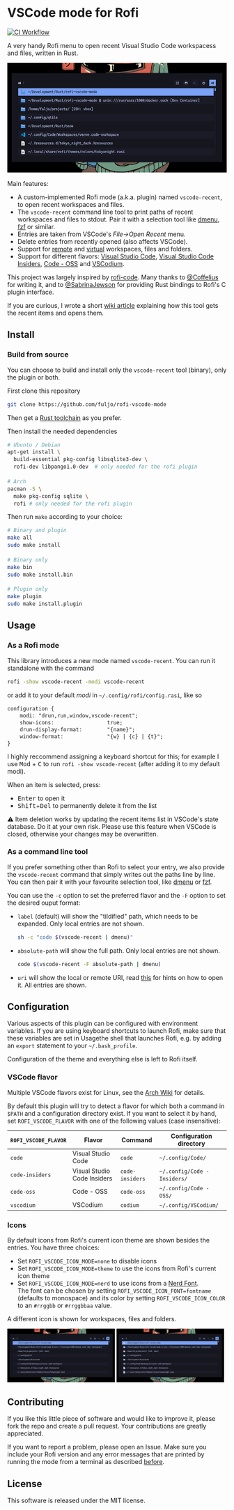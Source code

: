 # VSCode mode for Rofi

[![CI Workflow](https://github.com/fuljo/rofi-vscode-mode/actions/workflows/ci.yml/badge.svg)](https://github.com/fuljo/rofi-vscode-mode/actions)


A very handy Rofi menu to open recent Visual Studio Code workspacess and files, written in Rust.

![Demonstration of open menu](assets/demo_papirus_icons.png)

Main features:
- A custom-implemented Rofi mode (a.k.a. plugin) named `vscode-recent`, to open recent workspaces and files.
- The `vscode-recent` command line tool to print paths of recent workspaces and files to stdout. Pair it with a selection tool like [dmenu](https://tools.suckless.org/dmenu/), [fzf](https://github.com/junegunn/fzf) or similar.
- Entries are taken from VSCode's _File->Open Recent_ menu.
- Delete entries from recently opened (also affects VSCode).
- Support for [remote](https://code.visualstudio.com/docs/remote/remote-overview) and [virtual](https://code.visualstudio.com/api/extension-guides/virtual-workspaces) workspaces, files and folders.
- Support for different flavors: [Visual Studio Code](https://code.visualstudio.com), [Visual Studio Code Insiders](https://code.visualstudio.com/insiders), [Code - OSS](https://github.com/microsoft/vscode) and [VSCodium](https://vscodium.com).

This project was largely inspired by [rofi-code](https://github.com/Coffelius).
Many thanks to [@Coffelius](https://github.com/Coffelius) for writing it, and to [@SabrinaJewson](https://github.com/SabrinaJewson) for providing Rust bindings to Rofi's C plugin interface.

If you are curious, I wrote a short [wiki article](https://github.com/fuljo/rofi-vscode-mode/wiki/How-it-works) explaining how this tool gets the recent items and opens them.

## Install

### Build from source
You can choose to build and install only the `vscode-recent` tool (binary), only the plugin or both.

First clone this repository
```sh
git clone https://github.com/fuljo/rofi-vscode-mode
```

Then get a [Rust toolchain](https://www.rust-lang.org/tools/install) as you prefer.

Then install the needed dependencies
```sh
# Ubuntu / Debian
apt-get install \
  build-essential pkg-config libsqlite3-dev \
  rofi-dev libpango1.0-dev  # only needed for the rofi plugin

# Arch
pacman -S \
  make pkg-config sqlite \
  rofi # only needed for the rofi plugin
```

Then run `make` according to your choice:
```sh
# Binary and plugin
make all
sudo make install

# Binary only
make bin
sudo make install.bin

# Plugin only
make plugin
sudo make install.plugin
```

## Usage

### As a Rofi mode
This library introduces a new mode named `vscode-recent`.
You can run it standalone with the command
```sh
rofi -show vscode-recent -modi vscode-recent
```
or add it to your default _modi_ in `~/.config/rofi/config.rasi`, like so
```
configuration {
	modi: "drun,run,window,vscode-recent";
    show-icons:                 true;
	drun-display-format:        "{name}";
	window-format:              "{w} | {c} | {t}";
}
```

I highly reccommend assigning a keyboard shortcut for this; for example I use <kbd>Mod</kbd> + <kbd>C</kbd> to run `rofi -show vscode-recent` (after adding it to my default modi).

When an item is selected, press:
- <kbd>Enter</kbd> to open it
- <kbd>Shift</kbd>+<kbd>Del</kbd> to permanently delete it from the list

:warning: Item deletion works by updating the recent items list in VSCode's state database. Do it at your own risk. Please use this feature when VSCode is closed, otherwise your changes may be overwritten.

### As a command line tool
If you prefer something other than Rofi to select your entry, we also provide the `vscode-recent` command that simply writes out the paths line by line. You can then pair it with your favourite selection tool, like [dmenu](https://tools.suckless.org/dmenu/) or [fzf](https://github.com/junegunn/fz).

You can use the `-c` option to set the preferred flavor and the `-F` option to set the desired ouput format:
- `label` (default) will show the "tildified" path, which needs to be expanded. Only local entries are not shown.
  ```sh
  sh -c "code $(vscode-recent | dmenu)"
  ```
- `absolute-path` will show the full path. Only local entries are not shown.
  ```sh
  code $(vscode-recent -F absolute-path | dmenu)
  ```
- `uri` will show the local or remote URI, read [this](https://code.visualstudio.com/docs/remote/troubleshooting#_ssh-tips) for hints on how to open it. All entries are shown.


## Configuration
Various aspects of this plugin can be configured with environment variables.
If you are using keyboard shortcuts to launch Rofi, make sure that these variables are set in Usagethe shell that launches Rofi, e.g. by adding an `export` statement to your `~/.bash_profile`.

Configuration of the theme and everything else is left to Rofi itself.

### VSCode flavor
Multiple VSCode flavors exist for Linux, see the [Arch Wiki](https://wiki.archlinux.org/title/Visual_Studio_Code) for details.

By default this plugin will try to detect a flavor for which both a command in `$PATH` and a configuration directory exist.
If you want to select it by hand, set `ROFI_VSCODE_FLAVOR` with one of the following values (case insensitive):

| `ROFI_VSCODE_FLAVOR` | Flavor                      | Command         | Configuration directory      |
| -------------------- | --------------------------- | --------------- | ---------------------------- |
| `code`               | Visual Studio Code          | `code`          | `~/.config/Code/`            |
| `code-insiders`      | Visual Studio Code Insiders | `code-insiders` | `~/.config/Code - Insiders/` |
| `code-oss`           | Code - OSS                  | `code-oss`      | `~/.config/Code - OSS/`      |
| `vscodium`           | VSCodium                    | `codium`        | `~/.config/VSCodium/`        |

### Icons
By default icons from Rofi's current icon theme are shown besides the entries. You have three choices:
- Set `ROFI_VSCODE_ICON_MODE=none` to disable icons
- Set `ROFI_VSCODE_ICON_MODE=theme` to use the icons from Rofi's current icon theme
- Set `ROFI_VSCODE_ICON_MODE=nerd` to use icons from a [Nerd Font](https://www.nerdfonts.com/).<br>
  The font can be chosen by setting `ROFI_VSCODE_ICON_FONT=fontname` (defaults to monospace) and its color by setting
  `ROFI_VSCODE_ICON_COLOR` to an `#rrggbb` or `#rrggbbaa` value.

A different icon is shown for workspaces, files and folders.

<img src="assets/demo_no_icons.png" width="49%"> <img src="assets/demo_nerd_icons.png" width="49%">

## Contributing

If you like this little piece of software and would like to improve it, please fork the repo and create a pull request. Your contributions are greatly appreciated.

If you want to report a problem, please open an Issue.
Make sure you include your Rofi version and any error messages that are printed by running the mode from a terminal as described [before](#usage).

## License

This software is released under the MIT license.

